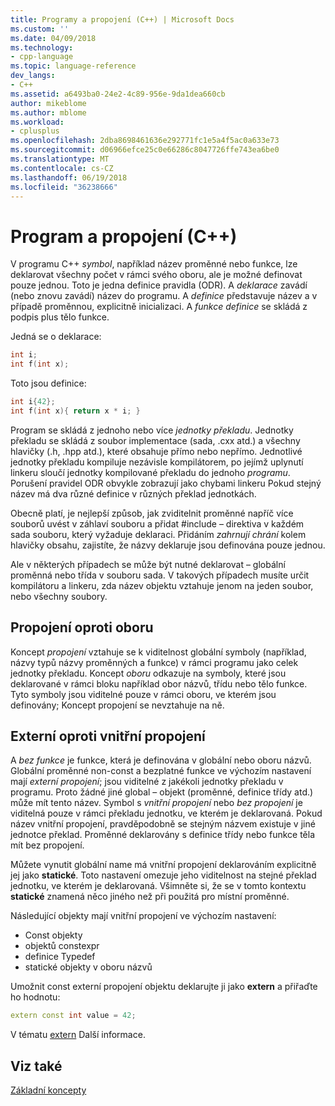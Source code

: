 ```yaml
---
title: Programy a propojení (C++) | Microsoft Docs
ms.custom: ''
ms.date: 04/09/2018
ms.technology:
- cpp-language
ms.topic: language-reference
dev_langs:
- C++
ms.assetid: a6493ba0-24e2-4c89-956e-9da1dea660cb
author: mikeblome
ms.author: mblome
ms.workload:
- cplusplus
ms.openlocfilehash: 2dba8698461636e292771fc1e5a4f5ac0a633e73
ms.sourcegitcommit: d06966efce25c0e66286c8047726ffe743ea6be0
ms.translationtype: MT
ms.contentlocale: cs-CZ
ms.lasthandoff: 06/19/2018
ms.locfileid: "36238666"
---
```

# <a name="program-and-linkage-c"></a>Program a propojení (C++)

V programu C++ *symbol*, například název proměnné nebo funkce, lze deklarovat všechny počet v rámci svého oboru, ale je možné definovat pouze jednou. Toto je jedna definice pravidla (ODR). A *deklarace* zavádí (nebo znovu zavádí) název do programu. A *definice* představuje název a v případě proměnnou, explicitně inicializaci. A *funkce definice* se skládá z podpis plus tělo funkce.

Jedná se o deklarace:

```cpp
int i;
int f(int x);
```

Toto jsou definice:

```cpp
int i{42};
int f(int x){ return x * i; }
```

Program se skládá z jednoho nebo více *jednotky překladu*. Jednotky překladu se skládá z soubor implementace (sada, .cxx atd.) a všechny hlavičky (.h, .hpp atd.), které obsahuje přímo nebo nepřímo. Jednotlivé jednotky překladu kompiluje nezávisle kompilátorem, po jejímž uplynutí linkeru sloučí jednotky kompilované překladu do jednoho *programu*. Porušení pravidel ODR obvykle zobrazují jako chybami linkeru Pokud stejný název má dva různé definice v různých překlad jednotkách.

Obecně platí, je nejlepší způsob, jak zviditelnit proměnné napříč více souborů uvést v záhlaví souboru a přidat #include – direktiva v každém sada souboru, který vyžaduje deklaraci. Přidáním *zahrnují chrání* kolem hlavičky obsahu, zajistíte, že názvy deklaruje jsou definována pouze jednou.

Ale v některých případech se může být nutné deklarovat – globální proměnná nebo třída v souboru sada. V takových případech musíte určit kompilátoru a linkeru, zda název objektu vztahuje jenom na jeden soubor, nebo všechny soubory.

## <a name="linkage-vs-scope"></a>Propojení oproti oboru

Koncept *propojení* vztahuje se k viditelnost globální symboly (například, názvy typů názvy proměnných a funkce) v rámci programu jako celek jednotky překladu. Koncept *oboru* odkazuje na symboly, které jsou deklarované v rámci bloku například obor názvů, třídu nebo tělo funkce. Tyto symboly jsou viditelné pouze v rámci oboru, ve kterém jsou definovány; Koncept propojení se nevztahuje na ně. 

## <a name="external-vs-internal-linkage"></a>Externí oproti vnitřní propojení

A *bez funkce* je funkce, která je definována v globální nebo oboru názvů. Globální proměnné non-const a bezplatné funkce ve výchozím nastavení mají *externí propojení*; jsou viditelné z jakékoli jednotky překladu v programu. Proto žádné jiné global – objekt (proměnné, definice třídy atd.) může mít tento název. Symbol s *vnitřní propojení* nebo *bez propojení* je viditelná pouze v rámci překladu jednotku, ve kterém je deklarovaná. Pokud název vnitřní propojení, pravděpodobně se stejným názvem existuje v jiné jednotce překlad. Proměnné deklarovány s definice třídy nebo funkce těla mít bez propojení. 

Můžete vynutit globální name má vnitřní propojení deklarováním explicitně jej jako **statické**. Toto nastavení omezuje jeho viditelnost na stejné překlad jednotku, ve kterém je deklarovaná. Všimněte si, že se v tomto kontextu **statické** znamená něco jiného než při použitá pro místní proměnné.

Následující objekty mají vnitřní propojení ve výchozím nastavení:
- Const objekty
- objektů constexpr
- definice Typedef
- statické objekty v oboru názvů

Umožnit const externí propojení objektu deklarujte ji jako **extern** a přiřaďte ho hodnotu:

```cpp
extern const int value = 42;
```

V tématu [extern](extern-cpp.md) Další informace.

## <a name="see-also"></a>Viz také

 [Základní koncepty](../cpp/basic-concepts-cpp.md)